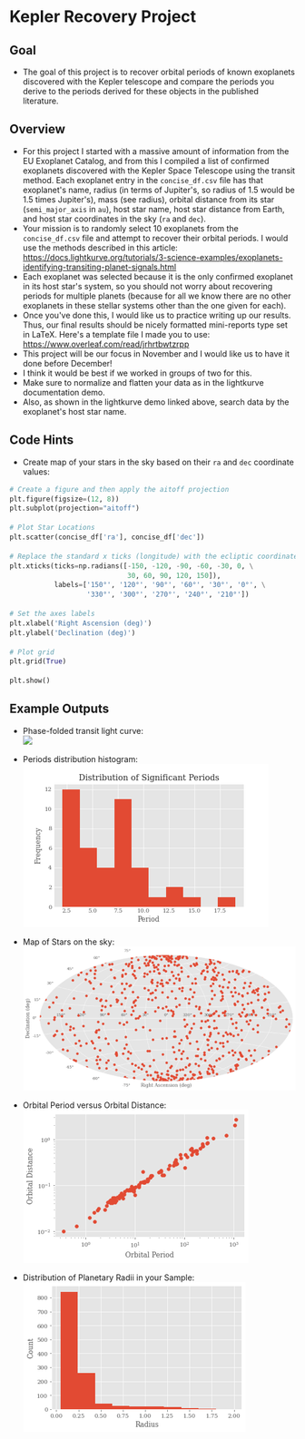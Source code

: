 # Kepler Recovery Project

## Goal
* The goal of this project is to recover orbital periods of known exoplanets discovered with the Kepler telescope and compare the periods you derive to the periods derived for these objects in the published literature. 

## Overview
* For this project I started with a massive amount of information from the EU Exoplanet Catalog, and from this I compiled a list of confirmed exoplanets discovered with the Kepler Space Telescope using the transit method. Each exoplanet entry in the ```concise_df.csv``` file has that exoplanet's name, radius (in terms of Jupiter's, so radius of 1.5 would be 1.5 times Jupiter's), mass (see radius), orbital distance from its star (```semi_major_axis``` in ```au```), host star name, host star distance from Earth, and host star coordinates in the sky (```ra``` and ```dec```). 
* Your mission is to randomly select 10 exoplanets from the ```concise_df.csv``` file and attempt to recover their orbital periods. I would use the methods described in this article: https://docs.lightkurve.org/tutorials/3-science-examples/exoplanets-identifying-transiting-planet-signals.html
* Each exoplanet was selected because it is the only confirmed exoplanet in its host star's system, so you should not worry about recovering periods for multiple planets (because for all we know there are no other exoplanets in these stellar systems other than the one given for each). 
* Once you've done this, I would like us to practice writing up our results. Thus, our final results should be nicely formatted mini-reports type set in LaTeX. Here's a template file I made you to use: https://www.overleaf.com/read/jrhrtbwtzrpp
* This project will be our focus in November and I would like us to have it done before December! 
* I think it would be best if we worked in groups of two for this. 
* Make sure to normalize and flatten your data as in the lightkurve documentation demo. 
* Also, as shown in the lightkurve demo linked above, search data by the exoplanet's host star name.  


## Code Hints
* Create map of your stars in the sky based on their ```ra``` and ```dec``` coordinate values: 

```python
# Create a figure and then apply the aitoff projection
plt.figure(figsize=(12, 8))
plt.subplot(projection="aitoff")

# Plot Star Locations
plt.scatter(concise_df['ra'], concise_df['dec'])

# Replace the standard x ticks (longitude) with the ecliptic coordinates
plt.xticks(ticks=np.radians([-150, -120, -90, -60, -30, 0, \
                             30, 60, 90, 120, 150]),
           labels=['150°', '120°', '90°', '60°', '30°', '0°', \
                   '330°', '300°', '270°', '240°', '210°'])

# Set the axes labels
plt.xlabel('Right Ascension (deg)')
plt.ylabel('Declination (deg)')

# Plot grid
plt.grid(True)

plt.show()
```

## Example Outputs
* Phase-folded transit light curve:  
![](https://docs.lightkurve.org/_images/tutorials_3-science-examples_exoplanets-identifying-transiting-planet-signals_19_1.png)

* Periods distribution histogram:   
![](https://raw.githubusercontent.com/HarritonResearchLab/learning/main/images/period_dist.png)

* Map of Stars on the sky:  
![](https://raw.githubusercontent.com/HarritonResearchLab/sunnyhills/main/learning/kepler_experiment/images/skymap.png)

* Orbital Period versus Orbital Distance:  
![](https://raw.githubusercontent.com/HarritonResearchLab/sunnyhills/main/learning/kepler_experiment/images/per_vs_dist.png)

* Distribution of Planetary Radii in your Sample:  
![](https://raw.githubusercontent.com/HarritonResearchLab/sunnyhills/main/learning/kepler_experiment/images/radius_dist.png)
